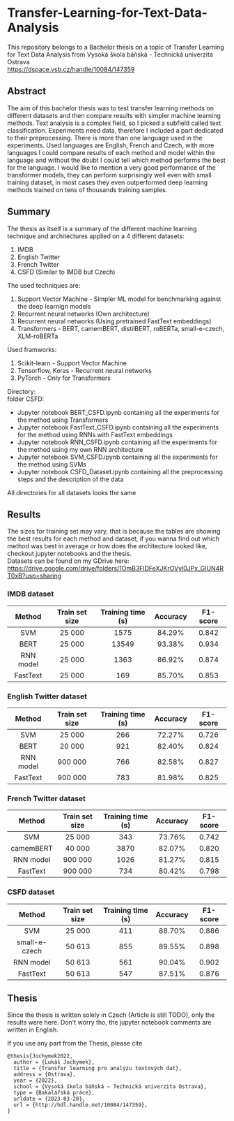 # Transfer-Learning-for-Text-Data-Analysis

This repository belongs to a Bachelor thesis on a topic of Transfer Learning for Text Data Analysis from Vysoká škola báňská - Technická univerzita Ostrava <br> 
https://dspace.vsb.cz/handle/10084/147359

## Abstract

The aim of this bachelor thesis was to test transfer learning methods on different datasets and then
compare results with simpler machine learning methods. Text analysis is a complex field, so I picked
a subfield called text classification. Experiments need data, therefore I included a part dedicated
to their preprocessing. There is more than one language used in the experiments. Used languages
are English, French and Czech, with more languages I could compare results of each method and
model within the language and without the doubt I could tell which method performs the best for
the language. I would like to mention a very good performance of the transformer models, they can
perform surprisingly well even with small training dataset, in most cases they even outperformed
deep learning methods trained on tens of thousands training samples.

## Summary

The thesis as itself is a summary of the different machine learning technique and architectures applied on a 4 different datasets:
1. IMDB 
2. English Twitter
3. French Twitter
4. CSFD (Similar to IMDB but Czech) <br>

The used techniques are: 
1. Support Vector Machine - Simpler ML model for benchmarking against the deep learnign models
2. Recurrent neural networks (Own architecture)
3. Recurrent neural networks (Using pretrained FastText embeddings)
4. Transformers -  BERT, camemBERT, distilBERT, roBERTa, small-e-czech, XLM-roBERTa

Used framworks:
1. Scikit-learn - Support Vector Machine
2. Tensorflow, Keras - Recurrent neural networks
3. PyTorch - Only for Transformers

Directory: <br>
folder CSFD: <br>
- Jupyter notebook BERT_CSFD.ipynb containing all the experiments for the method using Transformers
- Jupyter notebook FastText_CSFD.ipynb containing all the experiments for the method using RNNs with FastText embeddings
- Jupyter notebook RNN_CSFD.ipynb containing all the experiments for the method using my own RNN architecture
- Jupyter notebook SVM_CSFD.ipynb containing all the experiments for the method using SVMs
- Jupyter notebook CSFD_Dataset.ipynb containing all the preprocessing steps and the description of the data

All directories for all datasets looks the same


## Results

The sizes for training set may vary, that is because the tables are showing the best results for each method and dataset, if you wanna find out which method was best in average or how does the architecture looked like, checkout jupyter notebooks and the thesis. <br>
Datasets can be found on my GDrive here: https://drive.google.com/drive/folders/1OmB3FlDFeXJKrOVyl0JPx_GIUN4RT0xB?usp=sharing

### IMDB dataset

|   Method  | Train set size | Training time (s) | Accuracy | F1-score |
|:---------:|:--------------:|:-----------------:|:--------:|:--------:|
| SVM       |         25 000 |              1575 |   84.29% |    0.842 |
| BERT      |         25 000 |             13549 |   93.38% |    0.934 |
| RNN model |         25 000 |              1363 |   86.92% |    0.874 |
| FastText  |         25 000 |               169 |   85.70% |    0.853 |

### English Twitter dataset

|   Method  | Train set size | Training time (s) | Accuracy | F1-score |
|:---------:|:--------------:|:-----------------:|:--------:|:--------:|
| SVM       |         25 000 |               266 |   72.27% |    0.726 |
| BERT      |         20 000 |               921 |   82.40% |    0.824 |
| RNN model |        900 000 |               766 |   82.58% |    0.827 |
| FastText  |        900 000 |               783 |   81.98% |    0.825 |

### French Twitter dataset

|   Method  | Train set size | Training time (s) | Accuracy | F1-score |
|:---------:|:--------------:|:-----------------:|:--------:|:--------:|
| SVM       |         25 000 |               343 |   73.76% |    0.742 |
| camemBERT |         40 000 |              3870 |   82.07% |    0.820 |
| RNN model |        900 000 |              1026 |   81.27% |    0.815 |
| FastText  |        900 000 |               734 |   80.42% |    0.798 |

### CSFD dataset

|     Method    | Train set size | Training time (s) | Accuracy | F1-score |
|:-------------:|:--------------:|:-----------------:|:--------:|:--------:|
| SVM           |         25 000 |               411 |   88.70% |    0.886 |
| small-e-czech |         50 613 |               855 |   89.55% |    0.898 |
| RNN model     |         50 613 |               561 |   90.04% |    0.902 |
| FastText      |         50 613 |               547 |   87.51% |    0.876 |




## Thesis
Since the thesis is written solely in Czech (Article is still TODO), only the results were here. Don't worry tho, the jupyter notebook comments are written in English. <br>

If you use any part from the Thesis, please cite <br>
```
@thesis{Jochymek2022,
  author = {Lukáš Jochymek},
  title = {Transfer learning pro analýzu textových dat},
  address = {Ostrava},
  year = {2022},
  school = {Vysoká škola báňská – Technická univerzita Ostrava},
  type = {Bakalářská práce},
  urldate = {2023-03-20},
  url = {http://hdl.handle.net/10084/147359},
}
```
